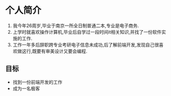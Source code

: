 # 个人简介
1. 我今年26周岁,毕业于南京一所全日制普通二本,专业是电子商务.
2. 上学时就喜欢操作计算机,毕业后自学过一段时间it相关知识,并找了一份软件实施的工作.
3. 工作一年多后辞职跨专业考研电子信息未成功,后了解前端开发,发现自己很喜欢做这行,既要有审美设计又要会编程.

## 目标
* 找到一份前端开发的工作
* 成为一名极客
